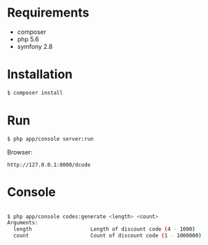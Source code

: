 # Requirements #
* composer
* php 5.6
* symfony 2.8



# Installation #

```bash
$ composer install
```

# Run #
```bash
$ php app/console server:run
```
Browser:
```
http://127.0.0.1:8000/dcode
```

# Console #
```bash

$ php app/console codes:generate <length> <count>
Arguments:
  length                   Length of discount code (4 - 1000)
  count                    Count of discount code (1 - 1000000)
```